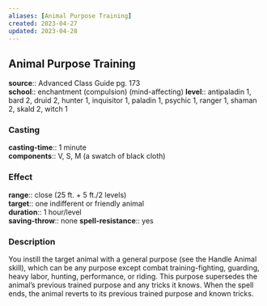 ```yaml
---
aliases: [Animal Purpose Training]
created: 2023-04-27
updated: 2023-04-28
---
```


## Animal Purpose Training

**source**:: Advanced Class Guide pg. 173  
**school**:: enchantment (compulsion) (mind-affecting)
**level**:: antipaladin 1, bard 2, druid 2, hunter 1, inquisitor 1, paladin 1, psychic 1, ranger 1, shaman 2, skald 2, witch 1

### Casting

**casting-time**:: 1 minute  
**components**:: V, S, M (a swatch of black cloth)

### Effect

**range**:: close (25 ft. + 5 ft./2 levels)  
**target**:: one indifferent or friendly animal  
**duration**:: 1 hour/level  
**saving-throw**:: none
**spell-resistance**:: yes

### Description

You instill the target animal with a general purpose (see the Handle Animal skill), which can be any purpose except combat training-fighting, guarding, heavy labor, hunting, performance, or riding. This purpose supersedes the animal’s previous trained purpose and any tricks it knows. When the spell ends, the animal reverts to its previous trained purpose and known tricks.
